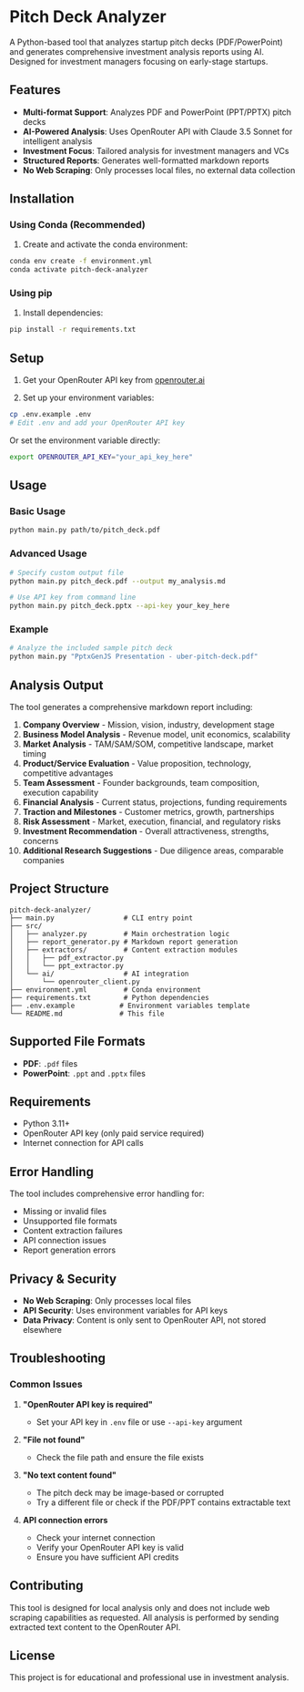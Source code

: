 # Pitch Deck Analyzer

A Python-based tool that analyzes startup pitch decks (PDF/PowerPoint) and generates comprehensive investment analysis reports using AI. Designed for investment managers focusing on early-stage startups.

## Features

- **Multi-format Support**: Analyzes PDF and PowerPoint (PPT/PPTX) pitch decks
- **AI-Powered Analysis**: Uses OpenRouter API with Claude 3.5 Sonnet for intelligent analysis
- **Investment Focus**: Tailored analysis for investment managers and VCs
- **Structured Reports**: Generates well-formatted markdown reports
- **No Web Scraping**: Only processes local files, no external data collection

## Installation

### Using Conda (Recommended)

1. Create and activate the conda environment:
```bash
conda env create -f environment.yml
conda activate pitch-deck-analyzer
```

### Using pip

1. Install dependencies:
```bash
pip install -r requirements.txt
```

## Setup

1. Get your OpenRouter API key from [openrouter.ai](https://openrouter.ai)

2. Set up your environment variables:
```bash
cp .env.example .env
# Edit .env and add your OpenRouter API key
```

Or set the environment variable directly:
```bash
export OPENROUTER_API_KEY="your_api_key_here"
```

## Usage

### Basic Usage

```bash
python main.py path/to/pitch_deck.pdf
```

### Advanced Usage

```bash
# Specify custom output file
python main.py pitch_deck.pdf --output my_analysis.md

# Use API key from command line
python main.py pitch_deck.pptx --api-key your_key_here
```

### Example

```bash
# Analyze the included sample pitch deck
python main.py "PptxGenJS Presentation - uber-pitch-deck.pdf"
```

## Analysis Output

The tool generates a comprehensive markdown report including:

1. **Company Overview** - Mission, vision, industry, development stage
2. **Business Model Analysis** - Revenue model, unit economics, scalability
3. **Market Analysis** - TAM/SAM/SOM, competitive landscape, market timing
4. **Product/Service Evaluation** - Value proposition, technology, competitive advantages
5. **Team Assessment** - Founder backgrounds, team composition, execution capability
6. **Financial Analysis** - Current status, projections, funding requirements
7. **Traction and Milestones** - Customer metrics, growth, partnerships
8. **Risk Assessment** - Market, execution, financial, and regulatory risks
9. **Investment Recommendation** - Overall attractiveness, strengths, concerns
10. **Additional Research Suggestions** - Due diligence areas, comparable companies

## Project Structure

```
pitch-deck-analyzer/
├── main.py                 # CLI entry point
├── src/
│   ├── analyzer.py         # Main orchestration logic
│   ├── report_generator.py # Markdown report generation
│   ├── extractors/         # Content extraction modules
│   │   ├── pdf_extractor.py
│   │   └── ppt_extractor.py
│   └── ai/                 # AI integration
│       └── openrouter_client.py
├── environment.yml         # Conda environment
├── requirements.txt        # Python dependencies
├── .env.example           # Environment variables template
└── README.md              # This file
```

## Supported File Formats

- **PDF**: `.pdf` files
- **PowerPoint**: `.ppt` and `.pptx` files

## Requirements

- Python 3.11+
- OpenRouter API key (only paid service required)
- Internet connection for API calls

## Error Handling

The tool includes comprehensive error handling for:
- Missing or invalid files
- Unsupported file formats
- Content extraction failures
- API connection issues
- Report generation errors

## Privacy & Security

- **No Web Scraping**: Only processes local files
- **API Security**: Uses environment variables for API keys
- **Data Privacy**: Content is only sent to OpenRouter API, not stored elsewhere

## Troubleshooting

### Common Issues

1. **"OpenRouter API key is required"**
   - Set your API key in `.env` file or use `--api-key` argument

2. **"File not found"**
   - Check the file path and ensure the file exists

3. **"No text content found"**
   - The pitch deck may be image-based or corrupted
   - Try a different file or check if the PDF/PPT contains extractable text

4. **API connection errors**
   - Check your internet connection
   - Verify your OpenRouter API key is valid
   - Ensure you have sufficient API credits

## Contributing

This tool is designed for local analysis only and does not include web scraping capabilities as requested. All analysis is performed by sending extracted text content to the OpenRouter API.

## License

This project is for educational and professional use in investment analysis.
